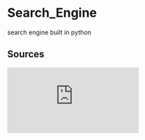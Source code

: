 # Search_Engine
search engine built in python

## Sources
![Alex Molas, search sngine in 80 lines](https://www.alexmolas.com/2024/02/05/a-search-engine-in-80-lines.html)
